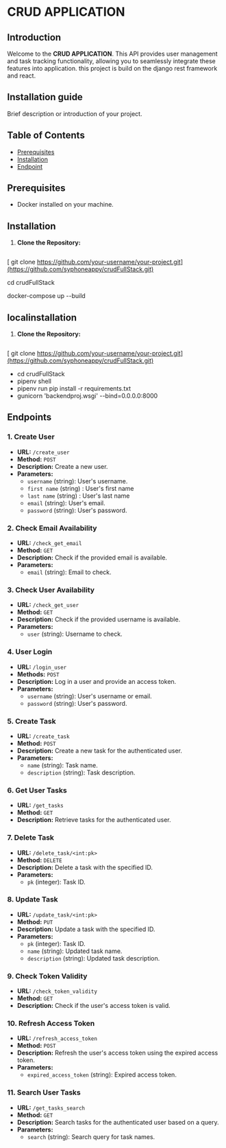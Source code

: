 # CRUD APPLICATION

## Introduction

Welcome to the **CRUD APPLICATION**. This API provides user management and task tracking functionality, allowing you to seamlessly integrate these features into application. this project is build on the django rest framework and react.


## Installation guide 

Brief description or introduction of your project.

## Table of Contents

- [Prerequisites](#prerequisites)
- [Installation](#installation)
- [Endpoint](#Endpoint)

## Prerequisites

- Docker installed on your machine.

## Installation

1. **Clone the Repository:**
   ```bash
  [ git clone https://github.com/your-username/your-project.git](https://github.com/syphoneappy/crudFullStack.git)
  
   cd crudFullStack

   docker-compose up --build

## localinstallation 

1. **Clone the Repository:**
   ```bash
  [ git clone https://github.com/your-username/your-project.git](https://github.com/syphoneappy/crudFullStack.git)

- cd crudFullStack
- pipenv shell
- pipenv run pip install -r requirements.txt
- gunicorn 'backendproj.wsgi' --bind=0.0.0.0:8000


## Endpoints

### 1. Create User

- **URL:** `/create_user`
- **Method:** `POST`
- **Description:** Create a new user.
- **Parameters:**
  - `username` (string): User's username.
  - `first name` (string) : User's first name
  - `last name` (string) : User's last name
  - `email` (string): User's email.
  - `password` (string): User's password.

### 2. Check Email Availability

- **URL:** `/check_get_email`
- **Method:** `GET`
- **Description:** Check if the provided email is available.
- **Parameters:**
  - `email` (string): Email to check.

### 3. Check User Availability

- **URL:** `/check_get_user`
- **Method:** `GET`
- **Description:** Check if the provided username is available.
- **Parameters:**
  - `user` (string): Username to check.

### 4. User Login

- **URL:** `/login_user`
- **Methods:** `POST`
- **Description:** Log in a user and provide an access token.
- **Parameters:**
  - `username` (string): User's username or email.
  - `password` (string): User's password.

### 5. Create Task

- **URL:** `/create_task`
- **Method:** `POST`
- **Description:** Create a new task for the authenticated user.
- **Parameters:**
  - `name` (string): Task name.
  - `description` (string): Task description.

### 6. Get User Tasks

- **URL:** `/get_tasks`
- **Method:** `GET`
- **Description:** Retrieve tasks for the authenticated user.

### 7. Delete Task

- **URL:** `/delete_task/<int:pk>`
- **Method:** `DELETE`
- **Description:** Delete a task with the specified ID.
- **Parameters:**
  - `pk` (integer): Task ID.

### 8. Update Task

- **URL:** `/update_task/<int:pk>`
- **Method:** `PUT`
- **Description:** Update a task with the specified ID.
- **Parameters:**
  - `pk` (integer): Task ID.
  - `name` (string): Updated task name.
  - `description` (string): Updated task description.

### 9. Check Token Validity

- **URL:** `/check_token_validity`
- **Method:** `GET`
- **Description:** Check if the user's access token is valid.

### 10. Refresh Access Token

- **URL:** `/refresh_access_token`
- **Method:** `POST`
- **Description:** Refresh the user's access token using the expired access token.
- **Parameters:**
  - `expired_access_token` (string): Expired access token.

### 11. Search User Tasks

- **URL:** `/get_tasks_search`
- **Method:** `GET`
- **Description:** Search tasks for the authenticated user based on a query.
- **Parameters:**
  - `search` (string): Search query for task names.


